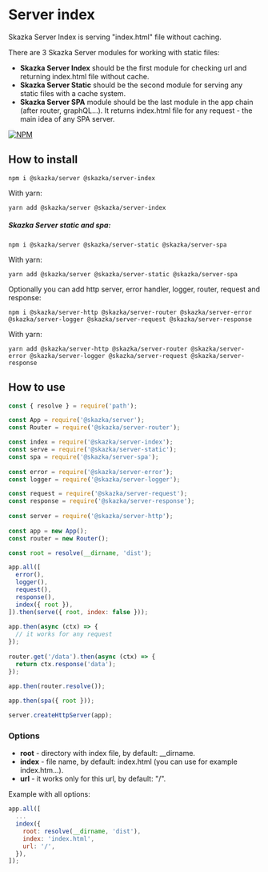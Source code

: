 # Server index

Skazka Server Index is serving "index.html" file without caching.

There are 3 Skazka Server modules for working with static files:
- **Skazka Server Index** should be the first module for checking url and returning index.html file without cache.
- **Skazka Server Static** should be the second module for serving any static files with a cache system.
- **Skazka Server SPA** module should be the last module in the app chain (after router, graphQL...).
It returns index.html file for any request - the main idea of any SPA server.

[![NPM](https://nodei.co/npm/@skazka/server-index.png)](https://npmjs.org/package/@skazka/server-index)

## How to install

    npm i @skazka/server @skazka/server-index
    
With yarn:

    yarn add @skazka/server @skazka/server-index
    
##### Skazka Server static and spa:

    npm i @skazka/server @skazka/server-static @skazka/server-spa
    
With yarn:

    yarn add @skazka/server @skazka/server-static @skazka/server-spa
    
Optionally you can add http server, error handler, logger, router, request and response:

    npm i @skazka/server-http @skazka/server-router @skazka/server-error @skazka/server-logger @skazka/server-request @skazka/server-response
      
With yarn:

    yarn add @skazka/server-http @skazka/server-router @skazka/server-error @skazka/server-logger @skazka/server-request @skazka/server-response

## How to use

```javascript
const { resolve } = require('path');

const App = require('@skazka/server');
const Router = require('@skazka/server-router');

const index = require('@skazka/server-index');
const serve = require('@skazka/server-static');
const spa = require('@skazka/server-spa');
        
const error = require('@skazka/server-error');
const logger = require('@skazka/server-logger');

const request = require('@skazka/server-request');
const response = require('@skazka/server-response');
        
const server = require('@skazka/server-http');
        
const app = new App();
const router = new Router();

const root = resolve(__dirname, 'dist');

app.all([
  error(),
  logger(),
  request(),
  response(),
  index({ root }),
]).then(serve({ root, index: false }));
    
app.then(async (ctx) => {
  // it works for any request
});
    
router.get('/data').then(async (ctx) => {
  return ctx.response('data'); 
});
        
app.then(router.resolve());

app.then(spa({ root }));

server.createHttpServer(app);
```

### Options

- **root** - directory with index file, by default: __dirname.
- **index** - file name, by default: index.html (you can use for example index.htm...).
- **url** - it works only for this url, by default: "/".

Example with all options:

```javascript
app.all([
  ...
  index({
    root: resolve(__dirname, 'dist'),
    index: 'index.html',
    url: '/',
  }),
]);
```

